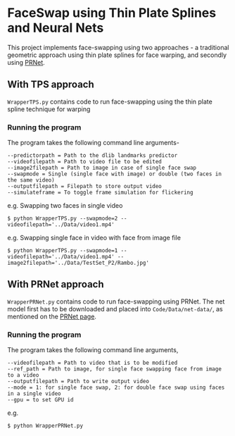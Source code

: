 
# FaceSwap using Thin Plate Splines and Neural Nets

This project implements face-swapping using two approaches - a traditional geometric approach using thin plate splines for face warping, and secondly using [PRNet](https://github.com/YadiraF/PRNet).

## With TPS approach

`WrapperTPS.py` contains code to run face-swapping using the thin plate spline technique for warping

### Running the program

The program takes the following command line arguments-

```
--predictorpath = Path to the dlib landmarks predictor
--videofilepath = Path to video file to be edited
--image2filepath = Path to image in case of single face swap
--swapmode = Single (single face with image) or double (two faces in the same video)
--outputfilepath = Filepath to store output video
--simulateframe = To toggle frame simulation for flickering
```

e.g. Swapping two faces in single video

`$ python WrapperTPS.py --swapmode=2 --videofilepath='../Data/video1.mp4'`

e.g. Swapping single face in video with face from image file

`$ python WrapperTPS.py --swapmode=1 --videofilepath='../Data/video1.mp4' --image2filepath='../Data/TestSet_P2/Rambo.jpg'`

## With PRNet approach

`WrapperPRNet.py` contains code to run face-swapping using PRNet. The net model first has to be downloaded and placed into `Code/Data/net-data/`, as mentioned on the [PRNet page](https://github.com/YadiraF/PRNet).

### Running the program

The program takes the following command line arguments,

```
--videofilepath = Path to video that is to be modified
--ref_path = Path to image, for single face swapping face from image to a video
--outputfilepath = Path to write output video
--mode = 1: for single face swap, 2: for double face swap using faces in a single video
--gpu = to set GPU id
```

e.g.

`$ python WrapperPRNet.py`
